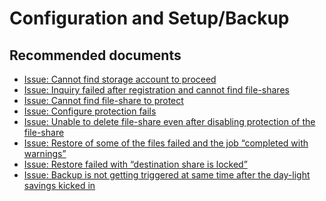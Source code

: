 <properties
                pageTitle="Azure Files Backup"
                description="Azure Files Backup"
                service="microsoft.recoveryservices"
                resource="backup"
                authors="srinathv"
                displayOrder=""
                selfHelpType="generic"
                supportTopicIds="32599714,32599715"
                resourceTags=""
                productPesIds="15207"
                cloudEnvironments="public, fairfax, usnat, ussec"
	articleId="47609c1a-b86e-45cb-92da-93c5a68b4d9a"
	ownershipId="StorageMediaEdge_Backup"
/>


# Configuration and Setup/Backup

## **Recommended documents**
* [Issue: Cannot find storage account to proceed](https://aka.ms/tshootAFSbackupblog)<br>
* [Issue: Inquiry failed after registration and cannot find file-shares](https://aka.ms/tshootAFSbackupblog)<br>
* [Issue: Cannot find file-share to protect](https://aka.ms/tshootAFSbackupblog)<br>
* [Issue: Configure protection fails](https://aka.ms/tshootAFSbackupblog)<br>
* [Issue: Unable to delete file-share even after disabling protection of the file-share](https://aka.ms/tshootAFSbackupblog)<br>
* [Issue: Restore of some of the files failed and the job “completed with warnings”](https://aka.ms/tshootAFSbackupblog)<br>
* [Issue: Restore failed with “destination share is locked”](https://aka.ms/tshootAFSbackupblog)<br>
* [Issue: Backup is not getting triggered at same time after the day-light savings kicked in](https://aka.ms/tshootAFSbackupblog)
